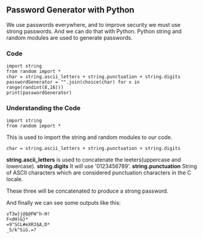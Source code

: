 ## Password Generator with Python

We use passwords everywhere, and to improve security we must use strong passwords. And we can do that with Python. 
Python string and random modules are used to generate passwords.

### Code

```
import string
from random import *
char = string.ascii_letters + string.punctuation + string.digits 
passwordGenerator = "".join(choice(char) for x in range(randint(8,16)))
print(passwordGenerator)
```

### Understanding the Code

```
import string
from random import *
```
This is used to import the string and random modules to our code.

```
char = string.ascii_letters + string.punctuation + string.digits 
```

**string.ascii_letters** is used to concatenate the leeters(uppercase and lowercase).
**string.digits** It will use '0123456789'.
**string.punctuation** String of ASCII characters which are considered punctuation characters in the C
locale.

These three will be concatenated to produce a strong password.

And finally we can see some outputs like this:
```
vT3w}j@$@FW"h-H!
F<dH)&}*
=9"SCL#eXR3$A,D*
_5/k^SiG.=? 
```
